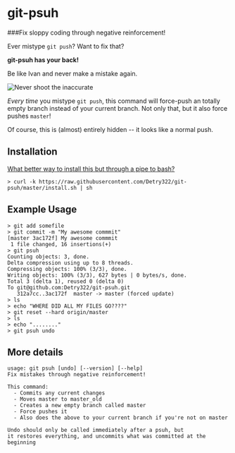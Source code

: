 # git-psuh
###Fix sloppy coding through negative reinforcement!

Ever mistype `git push`? Want to fix that?

**git-psuh has your back!**

Be like Ivan and never make a mistake again.

![Never shoot the inaccurate](http://i1.kym-cdn.com/photos/images/newsfeed/000/856/438/e1c.jpg)

*Every time* you mistype `git push`, this command will force-push an totally empty branch instead of your current branch. Not only that, but it also force pushes `master`!

Of course, this is (almost) entirely hidden -- it looks like a normal push.

## Installation
[What better way to install this but through a pipe to bash?](https://www.seancassidy.me/dont-pipe-to-your-shell.html)
```
> curl -k https://raw.githubusercontent.com/Detry322/git-psuh/master/install.sh | sh
```
## Example Usage
```
> git add somefile
> git commit -m "My awesome commmit"
[master 3ac172f] My awesome commmit
 1 file changed, 16 insertions(+)
> git psuh
Counting objects: 3, done.
Delta compression using up to 8 threads.
Compressing objects: 100% (3/3), done.
Writing objects: 100% (3/3), 627 bytes | 0 bytes/s, done.
Total 3 (delta 1), reused 0 (delta 0)
To git@github.com:Detry322/git-psuh.git
   312a7cc..3ac172f  master -> master (forced update)
> ls
> echo "WHERE DID ALL MY FILES GO????"
> git reset --hard origin/master
> ls
> echo "........"
> git psuh undo
```
## More details

```
usage: git psuh [undo] [--version] [--help]
Fix mistakes through negative reinforcement!

This command:
  - Commits any current changes
  - Moves master to master_old
  - Creates a new empty branch called master
  - Force pushes it
  - Also does the above to your current branch if you're not on master

Undo should only be called immediately after a psuh, but
it restores everything, and uncommits what was committed at the beginning
```
